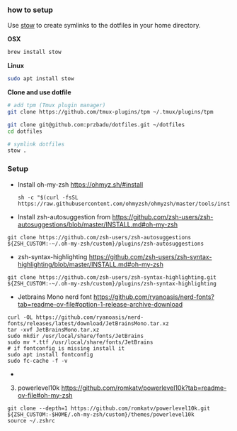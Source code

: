 ### how to setup
Use [stow](https://www.gnu.org/software/stow/) to create symlinks to the dotfiles in your home directory. 

**OSX**

```sh
brew install stow
```

**Linux**

```sh
sudo apt install stow
```

**Clone and use dotfile**

```sh
# add tpm (Tmux plugin manager)
git clone https://github.com/tmux-plugins/tpm ~/.tmux/plugins/tpm

git clone git@github.com:przbadu/dotfiles.git ~/dotfiles
cd dotfiles

# symlink dotfiles
stow .
```

### Setup

* Install oh-my-zsh https://ohmyz.sh/#install
  ```
  sh -c "$(curl -fsSL https://raw.githubusercontent.com/ohmyzsh/ohmyzsh/master/tools/install.sh)"
  ```

* Install zsh-autosuggestion from https://github.com/zsh-users/zsh-autosuggestions/blob/master/INSTALL.md#oh-my-zsh
```
git clone https://github.com/zsh-users/zsh-autosuggestions ${ZSH_CUSTOM:-~/.oh-my-zsh/custom}/plugins/zsh-autosuggestions
```
* zsh-syntax-highlighting https://github.com/zsh-users/zsh-syntax-highlighting/blob/master/INSTALL.md#oh-my-zsh
```
git clone https://github.com/zsh-users/zsh-syntax-highlighting.git ${ZSH_CUSTOM:-~/.oh-my-zsh/custom}/plugins/zsh-syntax-highlighting
```
* Jetbrains Mono nerd font https://github.com/ryanoasis/nerd-fonts?tab=readme-ov-file#option-1-release-archive-download
```
curl -OL https://github.com/ryanoasis/nerd-fonts/releases/latest/download/JetBrainsMono.tar.xz
tar -xvf JetBrainsMono.tar.xz
sudo mkdir /usr/local/share/fonts/JetBrains
sudo mv *.ttf /usr/local/share/fonts/JetBrains
# if fontconfig is missing install it
sudo apt install fontconfig
sudo fc-cache -f -v
```
* 
3. powerlevel10k https://github.com/romkatv/powerlevel10k?tab=readme-ov-file#oh-my-zsh
```
git clone --depth=1 https://github.com/romkatv/powerlevel10k.git ${ZSH_CUSTOM:-$HOME/.oh-my-zsh/custom}/themes/powerlevel10k
source ~/.zshrc
```
